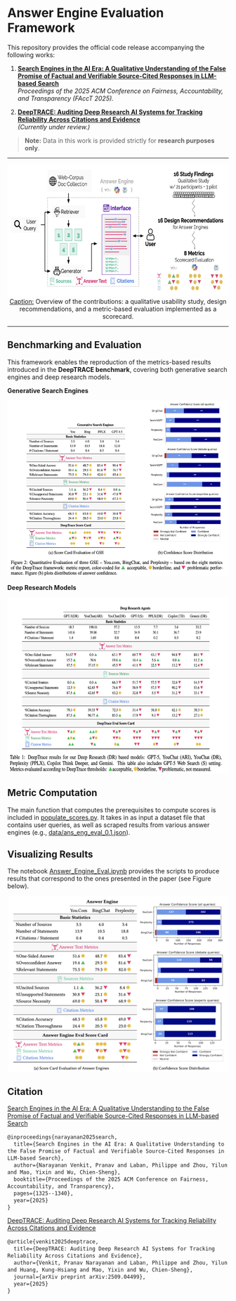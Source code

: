 # Answer Engine Evaluation Framework

This repository provides the official code release accompanying the following works:

1. **[Search Engines in the AI Era: A Qualitative Understanding of the False Promise of Factual and Verifiable Source-Cited Responses in LLM-based Search](https://dl.acm.org/doi/abs/10.1145/3715275.3732089)**  
   *Proceedings of the 2025 ACM Conference on Fairness, Accountability, and Transparency (FAccT 2025).*

2. **[DeepTRACE: Auditing Deep Research AI Systems for Tracking Reliability Across Citations and Evidence](https://arxiv.org/abs/2509.04499)**  
   *(Currently under review.)*

> **Note:** Data in this work is provided strictly for **research purposes only**.

---

<p align="center">
  <img src="AEE_Intro_Figure.png" style="height: 300px;" /><br />
  <u>Caption:</u> Overview of the contributions: a qualitative usability study, design recommendations, and a metric-based evaluation implemented as a scorecard.
</p>

---

## Benchmarking and Evaluation

This framework enables the reproduction of the metrics-based results introduced in the **DeepTRACE benchmark**, covering both generative search engines and deep research models.

**Generative Search Engines**  
<p align="center">
  <img src="Generative_Search_Results.png" style="height: 400px;" /><br />
</p>

**Deep Research Models**  
<p align="center">
  <img src="Deep_Research_Results.png" style="height: 400px;" /><br />
</p>


## Metric Computation

The main function that computes the prerequisites to compute scores is included in [populate_scores.py](https://github.com/SalesforceAIResearch/answer-engine-eval/blob/main/populate_scores.py).
It takes in as input a dataset file that contains user queries, as well as scraped results from various answer engines (e.g., [data/ans_eng_eval_0.1.json](https://github.com/SalesforceAIResearch/answer-engine-eval/blob/main/data/ans_eng_eval_0.1.json)).

## Visualizing Results

The notebook [Answer_Engine_Eval.ipynb](https://github.com/SalesforceAIResearch/answer-engine-eval/blob/main/Answer_Engine_Eval.ipynb) provides the scripts to produce results that correspond to the ones presented in the paper (see Figure below).

<p align="center">
  <img src="AEE_Metrics_Results.png" style="height: 400px;" /><br />
</p>

## Citation

[Search Engines in the AI Era: A Qualitative Understanding to the False Promise of Factual and Verifiable Source-Cited Responses in LLM-based Search](https://dl.acm.org/doi/abs/10.1145/3715275.3732089)
```
@inproceedings{narayanan2025search,
  title={Search Engines in the AI Era: A Qualitative Understanding to the False Promise of Factual and Verifiable Source-Cited Responses in LLM-based Search},
  author={Narayanan Venkit, Pranav and Laban, Philippe and Zhou, Yilun and Mao, Yixin and Wu, Chien-Sheng},
  booktitle={Proceedings of the 2025 ACM Conference on Fairness, Accountability, and Transparency},
  pages={1325--1340},
  year={2025}
}
```

[DeepTRACE: Auditing Deep Research AI Systems for Tracking Reliability Across Citations and Evidence](https://arxiv.org/abs/2509.04499)
```
@article{venkit2025deeptrace,
  title={DeepTRACE: Auditing Deep Research AI Systems for Tracking Reliability Across Citations and Evidence},
  author={Venkit, Pranav Narayanan and Laban, Philippe and Zhou, Yilun and Huang, Kung-Hsiang and Mao, Yixin and Wu, Chien-Sheng},
  journal={arXiv preprint arXiv:2509.04499},
  year={2025}
}
```
